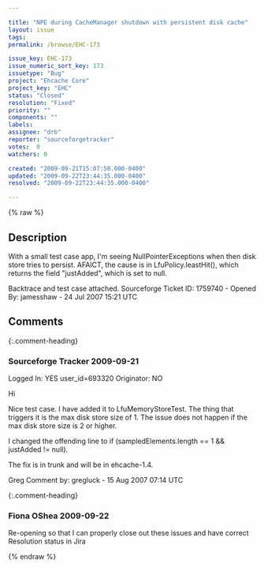 ```yaml
---

title: "NPE during CacheManager shutdown with persistent disk cache"
layout: issue
tags: 
permalink: /browse/EHC-173

issue_key: EHC-173
issue_numeric_sort_key: 173
issuetype: "Bug"
project: "Ehcache Core"
project_key: "EHC"
status: "Closed"
resolution: "Fixed"
priority: ""
components: ""
labels: 
assignee: "drb"
reporter: "sourceforgetracker"
votes:  0
watchers: 0

created: "2009-09-21T15:07:50.000-0400"
updated: "2009-09-22T23:44:35.000-0400"
resolved: "2009-09-22T23:44:35.000-0400"

---
```




{% raw %}



## Description

<div markdown="1" class="description">

With a small test case app, I'm seeing NullPointerExceptions when then disk store tries to persist.  AFAICT, the cause is in LfuPolicy.leastHit(), which returns the field "justAdded", which is set to null.

Backtrace and test case attached.
Sourceforge Ticket ID: 1759740 - Opened By: jamesshaw - 24 Jul 2007 15:21 UTC

</div>

## Comments


{:.comment-heading}
### **Sourceforge Tracker** <span class="date">2009-09-21</span>

<div markdown="1" class="comment">

Logged In: YES 
user\_id=693320
Originator: NO

Hi

Nice test case. I have added it to LfuMemoryStoreTest. The thing that triggers it is the max disk store size of 1. The issue does not happen if the max disk store size is 2 or higher.

I changed the offending line to if (sampledElements.length == 1 && justAdded != null).

The fix is in trunk and will be in ehcache-1.4.

Greg 
Comment by: gregluck - 15 Aug 2007 07:14 UTC

</div>


{:.comment-heading}
### **Fiona OShea** <span class="date">2009-09-22</span>

<div markdown="1" class="comment">

Re-opening so that I can properly close out these issues and have correct Resolution status in Jira

</div>



{% endraw %}
